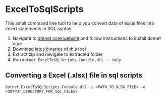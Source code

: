# ExcelToSqlScripts

This small command line tool to help you convert data of excel files into insert statements in SQL syntax.

1. Navigate to [dotnet core website](https://www.microsoft.com/net/core) and follow instructions to install dotnet core
2. Download [lates binaries](https://github.com/bilal-fazlani/ExcelToSqlScripts/releases/latest) of this tool 
3. Extract zip and navigate to extracted folder
4. Run `dotnet ExcelToSQLScripts.Console.dll -- help`


## Converting a Excel (.xlsx) file in sql scripts

```
dotnet ExcelToSQLScripts.Console.dll -i <PATH_TO_XLSX_FILE> -o <OUTPUT_DIRECTORY_FOR_SQL_FILES>
```
